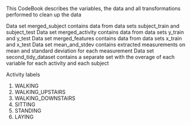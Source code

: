 This CodeBook describes the variables, the data and all transformations performed to clean up the data

Data set   merged_subject       contains data from data sets subject_train and subject_test
Data set   merged_activity      contains data from data sets y_train and y_test
Data set   merged_features      contains data from data sets x_train and x_test
Data set   mean_and_stdev       contains extracted measurements on mean and standard deviation for each measurement
Data set   second_tidy_dataset  contains a separate set with the overage of each variable for each activity and each subject


Activity labels
1. WALKING
2. WALKING_UPSTAIRS
3. WALKING_DOWNSTAIRS
4. SITTING
5. STANDING
6. LAYING
